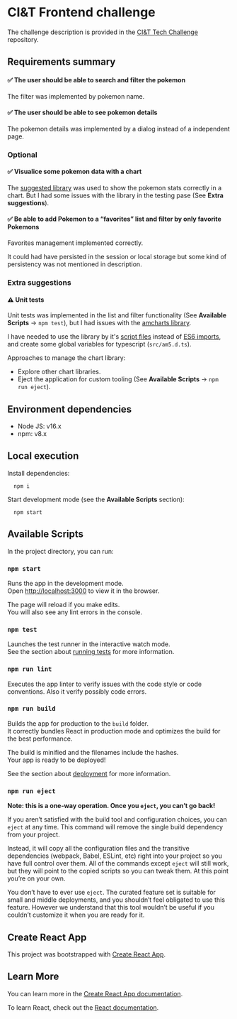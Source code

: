 # CI&T Frontend challenge

The challenge description is provided in the [CI&T Tech Challenge](https://github.com/giovanniKleinCampigoto/ciandt-tech-challenge) repository.

## Requirements summary

#### ✅ The user should be able to search and filter the pokemon

The filter was implemented by pokemon name.

#### ✅ The user should be able to see pokemon details

The pokemon details was implemented by a dialog instead of a independent page.

### Optional

#### ✅ Visualice some pokemon data with a chart

The [suggested library](https://www.amcharts.com) was used to show the pokemon stats correctly in a chart. But I had some issues with the library in the testing pase (See **Extra suggestions**).

#### ✅ Be able to add Pokemon to a “favorites” list and filter by only favorite Pokemons

Favorites management implemented correctly.

It could had have persisted in the session or local storage but some kind of persistency was not mentioned in description.

### Extra suggestions

#### ⚠️ Unit tests

Unit tests was implemented in the list and filter functionality (See **Available Scripts** -> `npm test`), but I had issues with the [amcharts library](https://www.amcharts.com).

I have needed to use the library by it's [script files](https://www.amcharts.com/docs/v5/getting-started/#Loading_script_files) instead of [ES6 imports](https://www.amcharts.com/docs/v5/getting-started/#Importing_in_TypeScript_ES6_apps), and create some global variables for typescript (`src/am5.d.ts`).

Approaches to manage the chart library:

* Explore other chart libraries.
* Eject the application for custom tooling (See **Available Scripts** -> `npm run eject`).

## Environment dependencies

- Node JS: v16.x
- npm: v8.x

## Local execution

Install dependencies:

```
  npm i
```

Start development mode (see the **Available Scripts** section):

```
  npm start
```

## Available Scripts

In the project directory, you can run:

### `npm start`

Runs the app in the development mode.\
Open [http://localhost:3000](http://localhost:3000) to view it in the browser.

The page will reload if you make edits.\
You will also see any lint errors in the console.

### `npm test`

Launches the test runner in the interactive watch mode.\
See the section about [running tests](https://facebook.github.io/create-react-app/docs/running-tests) for more information.

### `npm run lint`

Executes the app linter to verify issues with the code style or code conventions. Also it verify possibly code errors.

### `npm run build`

Builds the app for production to the `build` folder.\
It correctly bundles React in production mode and optimizes the build for the best performance.

The build is minified and the filenames include the hashes.\
Your app is ready to be deployed!

See the section about [deployment](https://facebook.github.io/create-react-app/docs/deployment) for more information.

### `npm run eject`

**Note: this is a one-way operation. Once you `eject`, you can’t go back!**

If you aren’t satisfied with the build tool and configuration choices, you can `eject` at any time. This command will remove the single build dependency from your project.

Instead, it will copy all the configuration files and the transitive dependencies (webpack, Babel, ESLint, etc) right into your project so you have full control over them. All of the commands except `eject` will still work, but they will point to the copied scripts so you can tweak them. At this point you’re on your own.

You don’t have to ever use `eject`. The curated feature set is suitable for small and middle deployments, and you shouldn’t feel obligated to use this feature. However we understand that this tool wouldn’t be useful if you couldn’t customize it when you are ready for it.

## Create React App

This project was bootstrapped with [Create React App](https://github.com/facebook/create-react-app).

## Learn More

You can learn more in the [Create React App documentation](https://facebook.github.io/create-react-app/docs/getting-started).

To learn React, check out the [React documentation](https://reactjs.org/).
